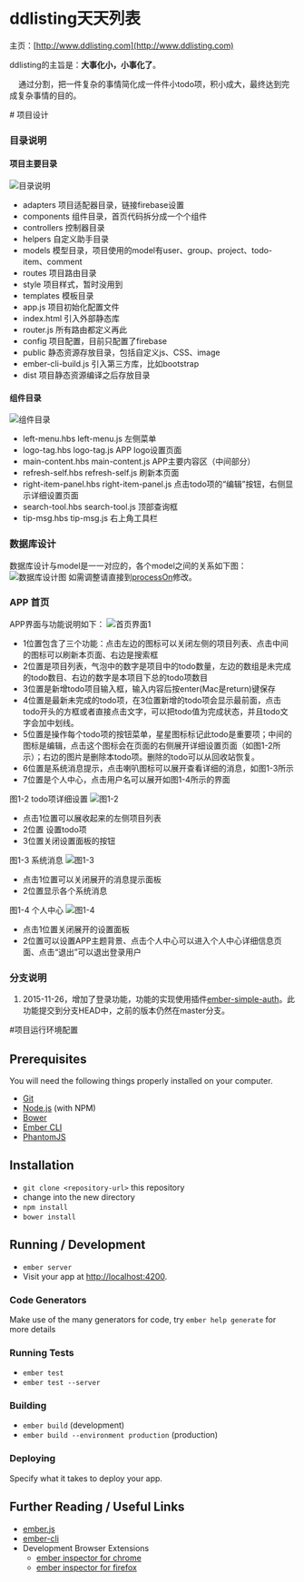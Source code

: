 # ddlisting天天列表
主页：[http://www.ddlisting.com](http://www.ddlisting.com)

ddlisting的主旨是：**大事化小，小事化了**。
<p>&nbsp;&nbsp;&nbsp;&nbsp;通过分割，把一件复杂的事情简化成一件件小todo项，积小成大，最终达到完成复杂事情的目的。
</p>
# 项目设计

### 目录说明
#### 项目主要目录
![目录说明](http://i11.tietuku.com/24f27a93697325f9.jpg "目录说明")

* adapters 项目适配器目录，链接firebase设置
* components 组件目录，首页代码拆分成一个个组件
* controllers 控制器目录
* helpers 自定义助手目录
* models 模型目录，项目使用的model有user、group、project、todo-item、comment
* routes 项目路由目录
* style 项目样式，暂时没用到
* templates 模板目录
* app.js 项目初始化配置文件
* index.html  引入外部静态库
* router.js 所有路由都定义再此
* config 项目配置，目前只配置了firebase
* public 静态资源存放目录，包括自定义js、CSS、image
* ember-cli-build.js  引入第三方库，比如bootstrap
* dist 项目静态资源编译之后存放目录

#### 组件目录
![组件目录](http://i11.tietuku.com/edc1f686a9f0500e.jpg "组件目录")

* left-menu.hbs left-menu.js  左侧菜单
* logo-tag.hbs logo-tag.js  APP logo设置页面
* main-content.hbs main-content.js  APP主要内容区（中间部分）
* refresh-self.hbs refresh-self.js  刷新本页面
* right-item-panel.hbs right-item-panel.js  点击todo项的“编辑”按钮，右侧显示详细设置页面
* search-tool.hbs search-tool.js  顶部查询框
* tip-msg.hbs  tip-msg.js  右上角工具栏


### 数据库设计
数据库设计与model是一一对应的，各个model之间的关系如下图：
![数据库设计图](http://i11.tietuku.com/5c6d2a1163149875.png '数据库设计图')
如需调整请直接到[processOn](https://www.processon.com/diagraming/5630f4e0e4b01f46a2b3477d)修改。

### APP 首页
APP界面与功能说明如下：
![首页界面1](http://i11.tietuku.com/0f6ecd8c09a00e73.jpg)

* 1位置包含了三个功能：点击左边的图标可以关闭左侧的项目列表、点击中间的图标可以刷新本页面、右边是搜索框
* 2位置是项目列表，气泡中的数字是项目中的todo数量，左边的数组是未完成的todo数目、右边的数字是本项目下总的todo项数目
* 3位置是新增todo项目输入框，输入内容后按enter(Mac是return)键保存 
* 4位置是最新未完成的todo项，在3位置新增的todo项会显示最前面，点击todo开头的方框或者直接点击文字，可以把todo值为完成状态，并且todo文字会加中划线。
* 5位置是操作每个todo项的按钮菜单，星星图标标记此todo是重要项；中间的图标是编辑，点击这个图标会在页面的右侧展开详细设置页面（如图1-2所示）；右边的图片是删除本todo项。删除的todo可以从回收站恢复。
* 6位置是系统消息提示，点击喇叭图标可以展开查看详细的消息，如图1-3所示
* 7位置是个人中心，点击用户名可以展开如图1-4所示的界面


图1-2 todo项详细设置
![图1-2](http://i11.tietuku.com/192c481d05ad8512.jpg)

* 点击1位置可以展收起来的左侧项目列表
* 2位置 设置todo项
* 3位置关闭设置面板的按钮


图1-3 系统消息
![图1-3](http://i11.tietuku.com/d4e21fa3882817b6.jpg)

* 点击1位置可以关闭展开的消息提示面板
* 2位置显示各个系统消息


图1-4 个人中心
![图1-4](http://i11.tietuku.com/9b2f1313be397864.jpg)

* 点击1位置关闭展开的设置面板
* 2位置可以设置APP主题背景、点击个人中心可以进入个人中心详细信息页面、点击“退出”可以退出登录用户

### 分支说明
1. 2015-11-26，增加了登录功能，功能的实现使用插件[ember-simple-auth](https://github.com/simplabs/ember-simple-auth)。此功能提交到分支HEAD中，之前的版本仍然在master分支。

#项目运行环境配置

## Prerequisites

You will need the following things properly installed on your computer.

* [Git](http://git-scm.com/)
* [Node.js](http://nodejs.org/) (with NPM)
* [Bower](http://bower.io/)
* [Ember CLI](http://www.ember-cli.com/)
* [PhantomJS](http://phantomjs.org/)

## Installation

* `git clone <repository-url>` this repository
* change into the new directory
* `npm install`
* `bower install`

## Running / Development

* `ember server`
* Visit your app at [http://localhost:4200](http://localhost:4200).

### Code Generators

Make use of the many generators for code, try `ember help generate` for more details

### Running Tests

* `ember test`
* `ember test --server`

### Building

* `ember build` (development)
* `ember build --environment production` (production)

### Deploying

Specify what it takes to deploy your app.

## Further Reading / Useful Links

* [ember.js](http://emberjs.com/)
* [ember-cli](http://www.ember-cli.com/)
* Development Browser Extensions
  * [ember inspector for chrome](https://chrome.google.com/webstore/detail/ember-inspector/bmdblncegkenkacieihfhpjfppoconhi)
  * [ember inspector for firefox](https://addons.mozilla.org/en-US/firefox/addon/ember-inspector/)

